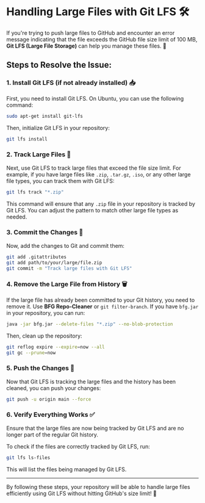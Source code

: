 
# Handling Large Files with Git LFS 🛠️

If you're trying to push large files to GitHub and encounter an error message indicating that the file exceeds the GitHub file size limit of 100 MB, **Git LFS (Large File Storage)** can help you manage these files. 🚫

## Steps to Resolve the Issue:

### 1. Install Git LFS (if not already installed) 📥

First, you need to install Git LFS. On Ubuntu, you can use the following command:

```bash
sudo apt-get install git-lfs
```

Then, initialize Git LFS in your repository:

```bash
git lfs install
```

### 2. Track Large Files 📂

Next, use Git LFS to track large files that exceed the file size limit. For example, if you have large files like `.zip`, `.tar.gz`, `.iso`, or any other large file types, you can track them with Git LFS:

```bash
git lfs track "*.zip"
```

This command will ensure that any `.zip` file in your repository is tracked by Git LFS. You can adjust the pattern to match other large file types as needed.

### 3. Commit the Changes 💾

Now, add the changes to Git and commit them:

```bash
git add .gitattributes
git add path/to/your/large/file.zip
git commit -m "Track large files with Git LFS"
```

### 4. Remove the Large File from History 🗑️

If the large file has already been committed to your Git history, you need to remove it. Use **BFG Repo-Cleaner** or `git filter-branch`. If you have `bfg.jar` in your repository, you can run:

```bash
java -jar bfg.jar --delete-files "*.zip" --no-blob-protection
```

Then, clean up the repository:

```bash
git reflog expire --expire=now --all
git gc --prune=now
```

### 5. Push the Changes 🚀

Now that Git LFS is tracking the large files and the history has been cleaned, you can push your changes:

```bash
git push -u origin main --force
```

### 6. Verify Everything Works ✅

Ensure that the large files are now being tracked by Git LFS and are no longer part of the regular Git history.

To check if the files are correctly tracked by Git LFS, run:

```bash
git lfs ls-files
```

This will list the files being managed by Git LFS.

---

By following these steps, your repository will be able to handle large files efficiently using Git LFS without hitting GitHub's size limit! 🎉

